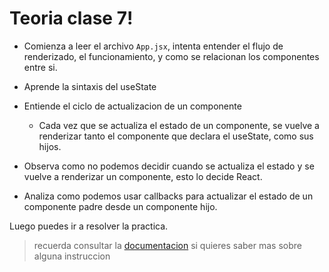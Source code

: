 # Teoria clase 7!

- Comienza a leer el archivo `App.jsx`, intenta entender el flujo de renderizado, el funcionamiento, y como se relacionan los componentes entre si.

- Aprende la sintaxis del useState

- Entiende el ciclo de actualizacion de un componente

  - Cada vez que se actualiza el estado de un componente, se vuelve a renderizar tanto el componente que declara el useState, como sus hijos.

- Observa como no podemos decidir cuando se actualiza el estado y se vuelve a renderizar un componente, esto lo decide React.

- Analiza como podemos usar callbacks para actualizar el estado de un componente padre desde un componente hijo.

Luego puedes ir a resolver la practica.

> recuerda consultar la [documentacion](/doc/externalLinks.md#clase-7-usestate-i) si quieres saber mas sobre alguna instruccion
